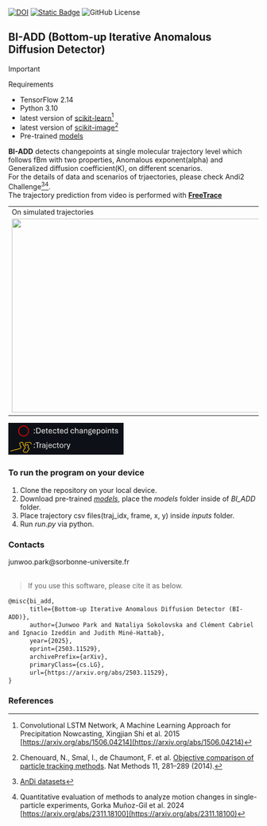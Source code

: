 [![DOI](https://zenodo.org/badge/DOI/10.5281/zenodo.13334951.svg)](https://doi.org/10.5281/zenodo.13334951)
[![Static Badge](https://img.shields.io/badge/BI_ADD-a?style=flat&label=arXiv&color=%23B31B1B&link=https%3A%2F%2Farxiv.org%2Fabs%2F2503.11529)](https://arxiv.org/abs/2503.11529)
![GitHub License](https://img.shields.io/github/license/JunwooParkSaribu/BI_ADD)
## BI-ADD (Bottom-up Iterative Anomalous Diffusion Detector)

> [!IMPORTANT]  
> Requirements </br>
> - TensorFlow 2.14
> - Python 3.10
> - latest version of [scikit-learn](https://scikit-learn.org/stable/)[^3]
> - latest version of [scikit-image](https://scikit-image.org/docs/stable/user_guide/install.html)[^4]
> - Pre-trained [models](https://github.com/JunwooParkSaribu/BI_ADD/tree/main/models)


<b>BI-ADD</b> detects changepoints at single molecular trajectory level which follows fBm with two properties, Anomalous exponent(alpha) and Generalized diffusion coefficient(K), on different scenarios.</br>
For the details of data and scenarios of trjaectories, please check Andi2 Challenge[^1][^2].</br>
The trajectory prediction from video is performed with <b>[FreeTrace](https://github.com/JunwooParkSaribu/FreeTrace)</b></br>


<table border="0"> 
        <tr> 
            <td>On simulated trajectories</td> 
        </tr>
        <tr> 
            <td><img src="https://github.com/JunwooParkSaribu/BI_ADD/blob/main/tmps/imgs/alpha_test0.gif" width="780" height="390"></td> 
        </tr>
</table>

<img src="https://github.com/JunwooParkSaribu/AnDi2_SU_FIONA/blob/main/tmps/imgs/foot.png" width="232" height="64"></br>


<h3> To run the program on your device </h3>

1. Clone the repository on your local device.</br>
2. Download pre-trained [*models*](https://drive.google.com/file/d/1WF0eW8Co23-mKQiHNH-KHHK_lJiIW-WC/view?usp=sharing), place the *models* folder inside of *BI_ADD* folder.</br>
3. Place trajectory csv files(traj_idx, frame, x, y) inside *inputs* folder.</br>
4. Run *run.py* via python.</br>

<h3> Contacts </h3>
junwoo.park@sorbonne-universite.fr</br>
</br>


> If you use this software, please cite it as below. </br>
```
@misc{bi_add,
      title={Bottom-up Iterative Anomalous Diffusion Detector (BI-ADD)}, 
      author={Junwoo Park and Nataliya Sokolovska and Clément Cabriel and Ignacio Izeddin and Judith Miné-Hattab},
      year={2025},
      eprint={2503.11529},
      archivePrefix={arXiv},
      primaryClass={cs.LG},
      url={https://arxiv.org/abs/2503.11529}, 
}
```

<h3> References </h3>

[^1]: [AnDi datasets](https://doi.org/10.5281/zenodo.10259556)
[^2]: Quantitative evaluation of methods to analyze motion changes in single-particle experiments, Gorka Muñoz-Gil et al. 2024 [https://arxiv.org/abs/2311.18100](https://arxiv.org/abs/2311.18100)
[^3]: Convolutional LSTM Network, A Machine Learning Approach for Precipitation Nowcasting, Xingjian Shi et al. 2015 [https://arxiv.org/abs/1506.04214](https://arxiv.org/abs/1506.04214)
[^4]: Chenouard, N., Smal, I., de Chaumont, F. et al. [Objective comparison of particle tracking methods](https://doi.org/10.1038/nmeth.2808). Nat Methods 11, 281–289 (2014).